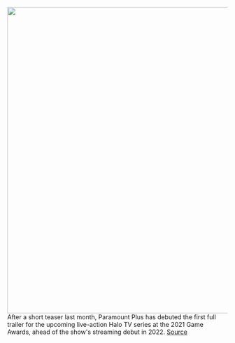 <img src='https://cdn.vox-cdn.com/thumbor/mfM8Gl2en_21kaBYmUFjvGXu3tA=/0x0:604x870/1200x0/filters:focal(0x0:604x870):no_upscale()/cdn.vox-cdn.com/uploads/chorus_asset/file/23077626/image2.jpg' width='700px' /><br/>
After a short teaser last month, Paramount Plus has debuted the first full trailer for the upcoming live-action Halo TV series at the 2021 Game Awards, ahead of the show's streaming debut in 2022.
<a href='https://www.theverge.com/2021/12/9/22826806/halo-tv-show-live-action-trailer-2022-game-awards-master-chief'> Source <a/>